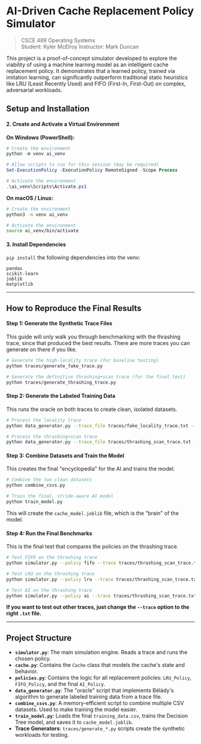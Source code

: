 # AI-Driven Cache Replacement Policy Simulator
> CSCE 489 Operating Systems   
> Student: Kyler McElroy
> Instructor: Mark Duncan

This project is a proof-of-concept simulator developed to explore the viability of using a machine learning model as an intelligent cache replacement policy. It demonstrates that a learned policy, trained via imitation learning, can significantly outperform traditional static heuristics like LRU (Least Recently Used) and FIFO (First-In, First-Out) on complex, adversarial workloads.

## Setup and Installation

#### 2\. Create and Activate a Virtual Environment

**On Windows (PowerShell):**

```powershell
# Create the environment
python -m venv ai_venv

# Allow scripts to run for this session (may be required)
Set-ExecutionPolicy -ExecutionPolicy RemoteSigned -Scope Process

# Activate the environment
.\ai_venv\Scripts\Activate.ps1
```

**On macOS / Linux:**

```bash
# Create the environment
python3 -m venv ai_venv

# Activate the environment
source ai_venv/bin/activate
```

#### 3\. Install Dependencies

`pip install` the following dependencies into the venv:

```
pandas
scikit-learn
joblib
matplotlib
```

-----

## How to Reproduce the Final Results

#### Step 1: Generate the Synthetic Trace Files

This guide will only walk you through benchmarking with the thrashing trace, since that produced the best results.  There are more traces you can generate on there if you like.

```bash
# Generate the high-locality trace (for baseline testing)
python traces/generate_fake_trace.py

# Generate the definitive thrashing+scan trace (for the final test)
python traces/generate_thrashing_trace.py
```

#### Step 2: Generate the Labeled Training Data

This runs the oracle on both traces to create clean, isolated datasets.

```bash
# Process the locality trace
python data_generator.py --trace_file traces/fake_locality_trace.txt --output_csv locality_data.csv

# Process the thrashing+scan trace
python data_generator.py --trace_file traces/thrashing_scan_trace.txt --output_csv scan_data.csv
```

#### Step 3: Combine Datasets and Train the Model

This creates the final "encyclopedia" for the AI and trains the model.

```bash
# Combine the two clean datasets
python combine_csvs.py

# Train the final, stride-aware AI model
python train_model.py
```

This will create the `cache_model.joblib` file, which is the "brain" of the model.

#### Step 4: Run the Final Benchmarks

This is the final test that compares the policies on the thrashing trace.

```bash
# Test FIFO on the thrashing trace
python simulator.py --policy fifo --trace traces/thrashing_scan_trace.txt

# Test LRU on the thrashing trace
python simulator.py --policy lru --trace traces/thrashing_scan_trace.txt

# Test AI on the thrashing trace
python simulator.py --policy ai --trace traces/thrashing_scan_trace.txt

```

**If you want to test out other traces, just change the `--trace` option to the right `.txt` file.**

-----

## Project Structure

  - **`simulator.py`**: The main simulation engine. Reads a trace and runs the chosen policy.
  - **`cache.py`**: Contains the `Cache` class that models the cache's state and behavior.
  - **`policies.py`**: Contains the logic for all replacement policies: `LRU_Policy`, `FIFO_Policy`, and the final `AI_Policy`.
  - **`data_generator.py`**: The "oracle" script that implements Bélády's algorithm to generate labeled training data from a trace file.
  - **`combine_csvs.py`**: A memory-efficient script to combine multiple CSV datasets. Used to make training the model easier.
  - **`train_model.py`**: Loads the final `training_data.csv`, trains the Decision Tree model, and saves it to `cache_model.joblib`.
  - **Trace Generators**: `traces/generate_*.py` scripts create the synthetic workloads for testing.
